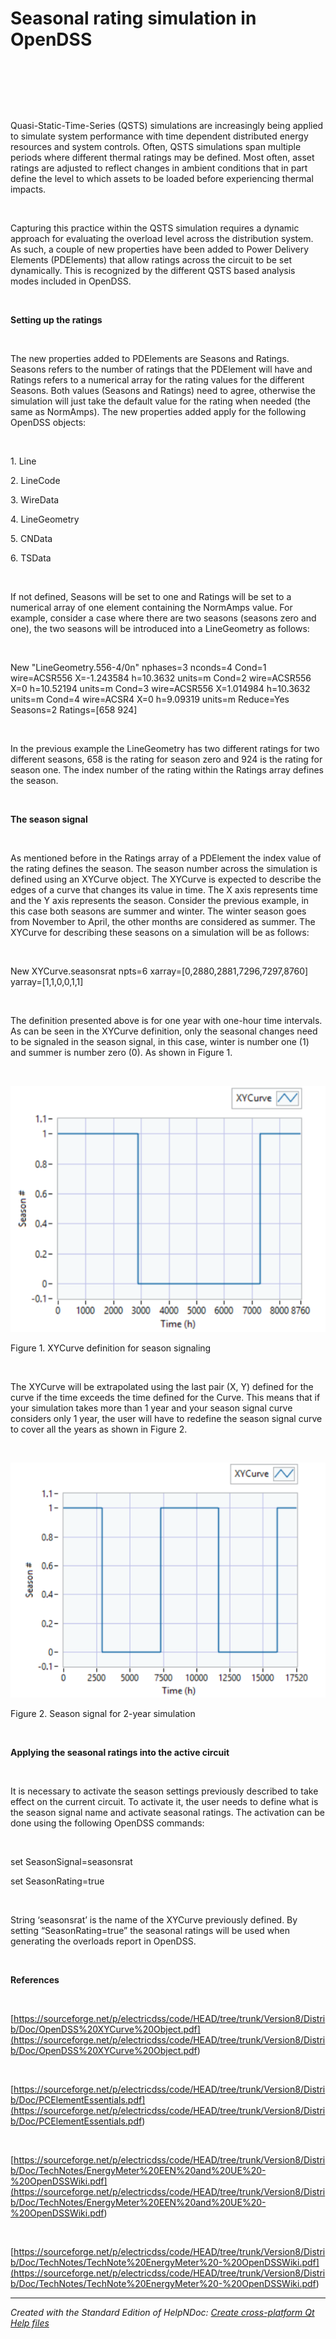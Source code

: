 # Seasonal rating simulation in OpenDSS

&nbsp;

&nbsp;

&nbsp;

Quasi-Static-Time-Series (QSTS) simulations are increasingly being applied to simulate system performance with time dependent distributed energy resources and system controls. Often, QSTS simulations span multiple periods where different thermal ratings may be defined. Most often, asset ratings are adjusted to reflect changes in ambient conditions that in part define the level to which assets to be loaded before experiencing thermal impacts.

&nbsp;

Capturing this practice within the QSTS simulation requires a dynamic approach for evaluating the overload level across the distribution system. As such, a couple of new properties have been added to Power Delivery Elements (PDElements) that allow ratings across the circuit to be set dynamically. This is recognized by the different QSTS based analysis modes included in OpenDSS.

&nbsp;

**Setting up the ratings**

&nbsp;

The new properties added to PDElements are Seasons and Ratings. Seasons refers to the number of ratings that the PDElement will have and Ratings refers to a numerical array for the rating values for the different Seasons. Both values (Seasons and Ratings) need to agree, otherwise the simulation will just take the default value for the rating when needed (the same as NormAmps). The new properties added apply for the following OpenDSS objects:

&nbsp;

&#49;. Line

&#50;. LineCode

&#51;. WireData

&#52;. LineGeometry

&#53;. CNData

&#54;. TSData

&nbsp;

If not defined, Seasons will be set to one and Ratings will be set to a numerical array of one element containing the NormAmps value. For example, consider a case where there are two seasons (seasons zero and one), the two seasons will be introduced into a LineGeometry as follows:

&nbsp;

New "LineGeometry.556-4/0n" nphases=3 nconds=4 Cond=1 wire=ACSR556 X=-1.243584 h=10.3632 units=m Cond=2 wire=ACSR556 X=0 h=10.52194 units=m Cond=3 wire=ACSR556 X=1.014984 h=10.3632 units=m Cond=4 wire=ACSR4 X=0 h=9.09319 units=m Reduce=Yes Seasons=2 Ratings=\[658 924\]

&nbsp;

In the previous example the LineGeometry has two different ratings for two different seasons, 658 is the rating for season zero and 924 is the rating for season one. The index number of the rating within the Ratings array defines the season.

&nbsp;

**The season signal**

&nbsp;

As mentioned before in the Ratings array of a PDElement the index value of the rating defines the season. The season number across the simulation is defined using an XYCurve object. The XYCurve is expected to describe the edges of a curve that changes its value in time. The X axis represents time and the Y axis represents the season. Consider the previous example, in this case both seasons are summer and winter. The winter season goes from November to April, the other months are considered as summer. The XYCurve for describing these seasons on a simulation will be as follows:

&nbsp;

New XYCurve.seasonsrat npts=6 xarray=\[0,2880,2881,7296,7297,8760\] yarray=\[1,1,0,0,1,1\]

&nbsp;

The definition presented above is for one year with one-hour time intervals. As can be seen in the XYCurve definition, only the seasonal changes need to be signaled in the season signal, in this case, winter is number one (1) and summer is number zero (0). As shown in Figure 1.

&nbsp;

![Image](<lib/NewItem225.png>)

Figure 1. XYCurve definition for season signaling

&nbsp;

The XYCurve will be extrapolated using the last pair (X, Y) defined for the curve if the time exceeds the time defined for the Curve. This means that if your simulation takes more than 1 year and your season signal curve considers only 1 year, the user will have to redefine the season signal curve to cover all the years as shown in Figure 2.

&nbsp;

![Image](<lib/NewItem226.png>)

Figure 2. Season signal for 2-year simulation

&nbsp;

**Applying the seasonal ratings into the active circuit**

&nbsp;

It is necessary to activate the season settings previously described to take effect on the current circuit. To activate it, the user needs to define what is the season signal name and activate seasonal ratings. The activation can be done using the following OpenDSS commands:

&nbsp;

set SeasonSignal=seasonsrat

set SeasonRating=true

&nbsp;

String ‘seasonsrat’ is the name of the XYCurve previously defined. By setting “SeasonRating=true” the seasonal ratings will be used when generating the overloads report in OpenDSS.

&nbsp;

**References**

&nbsp;

[https://sourceforge.net/p/electricdss/code/HEAD/tree/trunk/Version8/Distrib/Doc/OpenDSS%20XYCurve%20Object.pdf](<https://sourceforge.net/p/electricdss/code/HEAD/tree/trunk/Version8/Distrib/Doc/OpenDSS%20XYCurve%20Object.pdf>)

&nbsp;

[https://sourceforge.net/p/electricdss/code/HEAD/tree/trunk/Version8/Distrib/Doc/PCElementEssentials.pdf](<https://sourceforge.net/p/electricdss/code/HEAD/tree/trunk/Version8/Distrib/Doc/PCElementEssentials.pdf>)

&nbsp;

[https://sourceforge.net/p/electricdss/code/HEAD/tree/trunk/Version8/Distrib/Doc/TechNotes/EnergyMeter%20EEN%20and%20UE%20-%20OpenDSSWiki.pdf](<https://sourceforge.net/p/electricdss/code/HEAD/tree/trunk/Version8/Distrib/Doc/TechNotes/EnergyMeter%20EEN%20and%20UE%20-%20OpenDSSWiki.pdf>)

&nbsp;

[https://sourceforge.net/p/electricdss/code/HEAD/tree/trunk/Version8/Distrib/Doc/TechNotes/TechNote%20EnergyMeter%20-%20OpenDSSWiki.pdf](<https://sourceforge.net/p/electricdss/code/HEAD/tree/trunk/Version8/Distrib/Doc/TechNotes/TechNote%20EnergyMeter%20-%20OpenDSSWiki.pdf>)

***
_Created with the Standard Edition of HelpNDoc: [Create cross-platform Qt Help files](<https://www.helpndoc.com/feature-tour/create-help-files-for-the-qt-help-framework>)_
